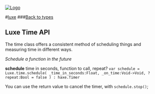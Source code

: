 
[![Logo](http://luxeengine.com/images/logo.png)](../index.html)

#[luxe](../index.html)
###[Back to types](types.html)

## Luxe Time API

The time class offers a consistent method of scheduling things and measuring time in different ways.

_Schedule a function in the future_

**schedule**	time in seconds, function to call, repeat?
`var schedule = Luxe.time.schedule( _time_in_seconds:Float, _on_time:Void->Void, ?repeat:Bool = false ) : haxe.Timer`

You can use the return value to cancel the timer, with `schedule.stop()`;


